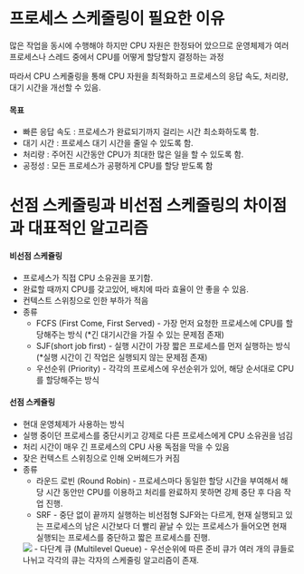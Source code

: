 # 프로세스 스케줄링이 필요한 이유
많은 작업을 동시에 수행해야 하지만 CPU 자원은 한정돠어 았으므로 운영체제가 여러 프로세스나 스레드 중에서 CPU를 어떻게 할당할지 결정하는 과정

따라서 CPU 스케줄링을 통해 CPU 자원을 최적화하고 프로세스의 응답 속도, 처리량, 대기 시간을 개선할 수 있음.

#### 목표
- 빠른 응답 속도 : 프로세스가 완료되기까지 걸리는 시간 최소화하도록 함.
- 대기 시간 : 프로세스 대기 시간을 줄일 수 있도록 함.
- 처리량  : 주어진 시간동안 CPU가 최대한 많은 일을 할 수 있도록 함.
- 공정성 : 모든 프로세스가 공평하게 CPU를 할당 받도록 함

# 선점 스케줄링과 비선점 스케줄링의 차이점과 대표적인 알고리즘
#### 비선점 스케쥴링
- 프로세스가 직접 CPU 소유권을 포기함.
- 완료할 때까지 CPU를 갖고있어, 배치에 따라 효율이 안 좋을 수 있음.
- 컨텍스트 스위칭으로 인한 부하가 적음
- 종류
  - FCFS (First Come, First Served) - 가장 먼저 요청한 프로세스에 CPU를 할당해주는 방식 (*긴 대기시간을 가질 수 있는 문제점 존재)
  - SJF(short job first) - 실행 시간이 가장 짧은 프로세스를 먼저 실행하는 방식 (*실행 시간이 긴 작업은 실행되지 않는 문제점 존재)
  - 우선순위 (Priority) - 각각의 프로세스에 우선순위가 있어, 해당 순서대로 CPU를 할당해주는 방식

#### 선점 스케쥴링
- 현대 운영체제가 사용하는 방식
- 실행 중이던 프로세스를 중단시키고 강제로 다른 프로세스에게 CPU 소유권을 넘김
- 처리 시간이 매우 긴 프로세스의 CPU 사용 독점을 막을 수 있음
- 잦은 컨텍스트 스위칭으로 인해 오버헤드가 커짐
- 종류
  - 라운드 로빈 (Round Robin) - 프로세스마다 동일한 할당 시간을 부여해서 해당 시간 동안만 CPU를 이용하고 처리를 완료하지 못하면 강제 중단 후 다음 작업 진행.
  - SRF - 중단 없이 끝까지 실행하는 비선점형 SJF와는 다르게, 현재 실행되고 있는 프로세스의 남은 시간보다 더 빨리 끝날 수 있는 프로세스가 들어오면 현재 실행되는 프로세스를 중단하고 짧은 프로세스를 진행.
  <img src="https://velog.velcdn.com/images/qq7455/post/42c44b9b-6d73-4efb-9a95-d38fcee39356/image.png">
  - 다단계 큐 (Multilevel Queue) - 우선순위에 따른 준비 큐가 여러 개의 큐들로 나뉘고 각각의 큐는 각자의 스케줄링 알고리즘이 존재.
